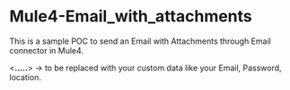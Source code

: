 # Mule4-Email_with_attachments

This is a sample POC to send an Email with Attachments through Email connector in Mule4.

<**.....**> -> to be replaced with your custom data like your Email, Password, location.
